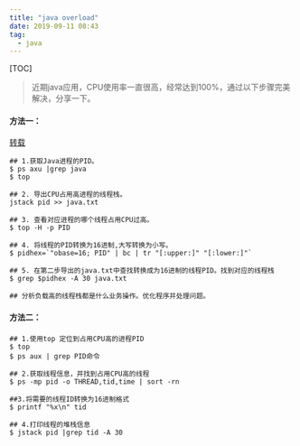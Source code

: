 ```yaml
---
title: "java overload"
date: 2019-09-11 08:43
tag: 
  - java
---
```


[TOC]

> 近期java应用，CPU使用率一直很高，经常达到100%，通过以下步骤完美解决，分享一下。

#### 方法一：

[转载](http://www.linuxhot.com/java-cpu-used-high.html)

```
## 1.获取Java进程的PID。  
$ ps axu |grep java   
$ top

## 2. 导出CPU占用高进程的线程栈。
jstack pid >> java.txt 

## 3. 查看对应进程的哪个线程占用CPU过高。
$ top -H -p PID

## 4. 将线程的PID转换为16进制,大写转换为小写。
$ pidhex=`"obase=16; PID" | bc | tr "[:upper:]" "[:lower:]"`

## 5. 在第二步导出的java.txt中查找转换成为16进制的线程PID。找到对应的线程栈
$ grep $pidhex -A 30 java.txt

## 分析负载高的线程栈都是什么业务操作。优化程序并处理问题。
```

#### 方法二：

```
## 1.使用top 定位到占用CPU高的进程PID
$ top 
$ ps aux | grep PID命令

## 2.获取线程信息，并找到占用CPU高的线程
$ ps -mp pid -o THREAD,tid,time | sort -rn

##3.将需要的线程ID转换为16进制格式
$ printf "%x\n" tid

## 4.打印线程的堆栈信息
$ jstack pid |grep tid -A 30
```



